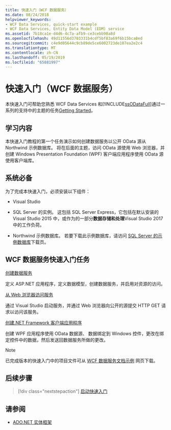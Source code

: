 ```yaml
---
title: 快速入门（WCF 数据服务）
ms.date: 08/24/2018
helpviewer_keywords:
- WCF Data Services, quick-start example
- WCF Data Services, Entity Data Model (EDM) service
ms.assetid: 7b18ca1e-d4d6-4c7a-afb9-ce3cebb98a8d
ms.openlocfilehash: 49d11556d3703331b4cdf5bf83a69f6b15bca8ed
ms.sourcegitcommit: c4e9d05644c9cb89de5ce6002723de107ea2e2c4
ms.translationtype: MT
ms.contentlocale: zh-CN
ms.lasthandoff: 05/19/2019
ms.locfileid: "65881997"
---
```

# <a name="quickstart-wcf-data-services"></a>快速入门（WCF 数据服务）

本快速入门可帮助您熟悉 WCF Data Services 和[!INCLUDE[ssODataFull](../../../../includes/ssodatafull-md.md)]通过一系列的支持中的主题的任务[Getting Started](../../../../docs/framework/data/wcf/getting-started-with-wcf-data-services.md)。

## <a name="what-youll-learn"></a>学习内容

本快速入门教程的第一个任务演示如何创建数据服务以公开 OData 源从 Northwind 示例数据库。 将在后面的主题，访问 OData 源使用 Web 浏览器，并创建 Windows Presentation Foundation (WPF) 客户端应用程序使用 OData 源使用客户端库。

## <a name="prerequisites"></a>系统必备

为了完成本快速入门，必须安装以下组件：

- Visual Studio

- SQL Server 的实例。 这包括 SQL Server Express，它包括在默认安装的 Visual Studio 2015 中，或作为的一部分**数据存储和处理**Visual Studio 2017 中的工作负荷。

- Northwind 示例数据库。 若要下载此示例数据库，请访问 [SQL Server 的示例数据库](https://go.microsoft.com/fwlink/?linkid=24758)下载页。

## <a name="wcf-data-services-quickstart-tasks"></a>WCF 数据服务快速入门任务

 [创建数据服务](../../../../docs/framework/data/wcf/creating-the-data-service.md)

 定义 ASP.NET 应用程序，定义数据模型，创建数据服务，并启用对资源的访问。

 [从 Web 浏览器访问服务](../../../../docs/framework/data/wcf/accessing-the-service-from-a-web-browser-wcf-data-services-quickstart.md)

 通过 Visual Studio 启动服务，并通过 Web 浏览器向公开的源提交 HTTP GET 请求以访问该服务。

 [创建.NET Framework 客户端应用程序](../../../../docs/framework/data/wcf/creating-the-dotnet-client-application-wcf-data-services-quickstart.md)

 创建 WPF 应用程序使用 OData 数据源、 数据绑定到 Windows 控件，更改在绑定控件中的数据，然后发送回数据服务所做的更改。

> [!NOTE]
> 已完成版本的快速入门中的项目文件可从 [WCF 数据服务文档示例](https://go.microsoft.com/fwlink/?LinkId=179994) 网页下载。

## <a name="next-steps"></a>后续步骤

> [!div class="nextstepaction"]
> [启动快速入门](../../../../docs/framework/data/wcf/creating-the-data-service.md)

## <a name="see-also"></a>请参阅

- [ADO.NET 实体框架](../../../../docs/framework/data/adonet/ef/index.md)
